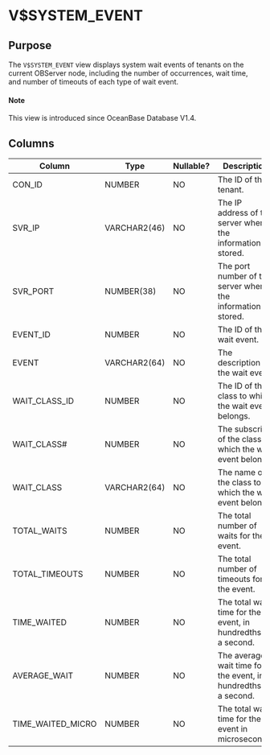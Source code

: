 # V$SYSTEM_EVENT

## Purpose

The `V$SYSTEM_EVENT` view displays system wait events of tenants on the current OBServer node, including the number of occurrences, wait time, and number of timeouts of each type of wait event.

<main id="notice" type='explain'>
  <h4>Note</h4>
  <p>This view is introduced since OceanBase Database V1.4. </p>
</main>

## Columns

| **Column** | **Type** | **Nullable?** | **Description** |
| --- | --- | --- | --- |
| CON_ID | NUMBER | NO | The ID of the tenant. |
| SVR_IP | VARCHAR2(46) | NO | The IP address of the server where the information is stored. |
| SVR_PORT | NUMBER(38) | NO | The port number of the server where the information is stored. |
| EVENT_ID | NUMBER | NO | The ID of the wait event. |
| EVENT | VARCHAR2(64) | NO | The description of the wait event. |
| WAIT_CLASS_ID | NUMBER | NO | The ID of the class to which the wait event belongs. |
| WAIT_CLASS# | NUMBER | NO | The subscript of the class to which the wait event belongs. |
| WAIT_CLASS | VARCHAR2(64) | NO | The name of the class to which the wait event belongs. |
| TOTAL_WAITS | NUMBER | NO | The total number of waits for the event. |
| TOTAL_TIMEOUTS | NUMBER | NO | The total number of timeouts for the event. |
| TIME_WAITED | NUMBER | NO | The total wait time for the event, in hundredths of a second. |
| AVERAGE_WAIT | NUMBER | NO | The average wait time for the event, in hundredths of a second. |
| TIME_WAITED_MICRO | NUMBER | NO | The total wait time for the event in microseconds. |
